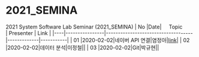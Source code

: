 # 2021_SEMINA
2021 System Software Lab Seminar (2021_SEMINA)
| No |Date|               Topic                |  Presenter  |    Link   |
|----|----------------|------------------------------------|-------------|-----------|
| 01 |2020-02-02|네이버 API 연결|염정아|[link](https://github.com/KITSSL/2021_SEMINA/blob/main/2%EC%9B%94/20200202%20%EB%84%A4%EC%9D%B4%EB%B2%84%20API.pptx)|
| 02 |2020-02-02|데이터 분석|이정철||
| 03 |2020-02-02|Git|박규현||
